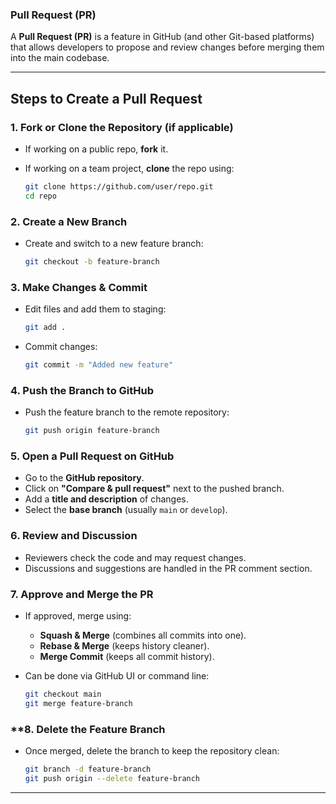 ### **Pull Request (PR)**

A **Pull Request (PR)** is a feature in GitHub (and other Git-based platforms) that allows developers to propose and review changes before merging them into the main codebase.

---

## **Steps to Create a Pull Request**

### **1. Fork or Clone the Repository (if applicable)**

- If working on a public repo, **fork** it.
- If working on a team project, **clone** the repo using:
    
    ```bash
    git clone https://github.com/user/repo.git
    cd repo
    ```
    

### **2. Create a New Branch**

- Create and switch to a new feature branch:
    
    ```bash
    git checkout -b feature-branch
    ```
    

### **3. Make Changes & Commit**

- Edit files and add them to staging:
    
    ```bash
    git add .
    ```
    
- Commit changes:
    
    ```bash
    git commit -m "Added new feature"
    ```
    

### **4. Push the Branch to GitHub**

- Push the feature branch to the remote repository:
    
    ```bash
    git push origin feature-branch
    ```
    

### **5. Open a Pull Request on GitHub**

- Go to the **GitHub repository**.
- Click on **"Compare & pull request"** next to the pushed branch.
- Add a **title and description** of changes.
- Select the **base branch** (usually `main` or `develop`).

### **6. Review and Discussion**

- Reviewers check the code and may request changes.
- Discussions and suggestions are handled in the PR comment section.

### **7. Approve and Merge the PR**

- If approved, merge using:
    - **Squash & Merge** (combines all commits into one).
    - **Rebase & Merge** (keeps history cleaner).
    - **Merge Commit** (keeps all commit history).
- Can be done via GitHub UI or command line:
    
    ```bash
    git checkout main
    git merge feature-branch
    ```
    

### **8. Delete the Feature Branch

- Once merged, delete the branch to keep the repository clean:
    
    ```bash
    git branch -d feature-branch
    git push origin --delete feature-branch
    ```
    

---

